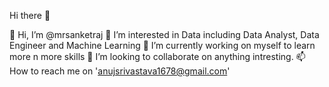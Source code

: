  Hi there 👋


👋 Hi, I’m @mrsanketraj
👀 I’m interested in Data including Data Analyst, Data Engineer and Machine Learning
🌱 I’m currently working on myself to learn more n more skills
💞️ I’m looking to collaborate on anything intresting.
📫 How to reach me on 'anujsrivastava1678@gmail.com'
